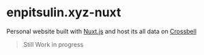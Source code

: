 # enpitsulin.xyz-nuxt

Personal website built with [Nuxt.js](https://nuxt.com/) and host its all data on [Crossbell](https://crossbell.io/)

> Still Work in progress
